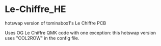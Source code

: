 # Le-Chiffre_HE
hotswap version of tominabox1's Le Chiffre PCB

Uses OG Le Chiffre QMK code with one exception: this hotswap version uses "COL2ROW" in the config file. 
